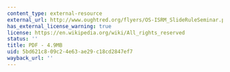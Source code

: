 ```yaml
---
content_type: external-resource
external_url: http://www.oughtred.org/flyers/OS-ISRM_SlideRuleSeminar.pdf
has_external_license_warning: true
license: https://en.wikipedia.org/wiki/All_rights_reserved
status: ''
title: PDF - 4.9MB
uid: 5bd621c8-09c2-4e63-ae29-c18cd2847ef7
wayback_url: ''
---
```

